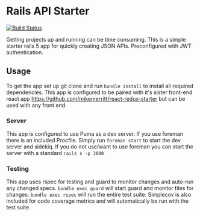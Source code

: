 # Rails API Starter
[![Build Status](https://travis-ci.org/mikemerritt/rails-api-starter.svg?branch=master)](https://travis-ci.org/mikemerritt/rails-api-starter)

Getting projects up and running can be time consuming. This is a simple starter rails 5 app for quickly creating JSON APIs. Preconfigured with JWT authentication.

## Usage
To get the app set up git clone and run `bundle install` to install all required dependencies. This app is configured to be paired with it's sister front-end react app https://github.com/mikemerritt/react-redux-starter but can be used with any front end.

### Server
This app is configured to use Puma as a dev server. If you use foreman there is an included Procfile. Simply run `foreman start` to start the dev server and sidekiq. If you do not use/want to use foreman you can start the server with a standard `rails s -p 3000`

### Testing
This app uses rspec for testing and guard to monitor changes and auto-run any changed specs. `bundle exec guard` will start guard and monitor files for changes. `bundle exec rspec` will run the entire test suite. Simplecov is also included for code coverage metrics and will automatically be run with the test suite.
